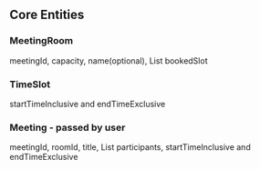 ## Core Entities

### MeetingRoom

meetingId, capacity, name(optional), List<TimeSlot> bookedSlot

### TimeSlot

startTimeInclusive and endTimeExclusive

### Meeting - passed by user

meetingId, roomId, title, List<User> participants, startTimeInclusive and endTimeExclusive
